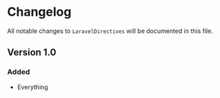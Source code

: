 # Changelog

All notable changes to `LaravelDirectives` will be documented in this file.

## Version 1.0

### Added
- Everything
